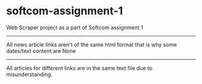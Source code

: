 # softcom-assignment-1
Web Scraper project as a part of Softcom assignment 1
************************************************************
All news article links aren't of the same html format that is why some dates/text content are None

***********************************************************
All articles for different links are in the same text file due to misunderstanding.
